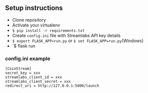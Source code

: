 ## Setup instructions

* Clone repository
* Activate your virtualenv
* `$ pip install -r requirements.txt`
* Create `config.ini` file with Streamlabs API key details
* `$ export FLASK_APP=run.py` or `$ set FLASK_APP=run.py`(Windows)
* `$ flask run

### config.ini example

```
[CoinStream]
secret_key = xxx
streamlabs_client_id = xxx
streamlabs_client_secret = xxx
redirect_uri = http://127.0.0.1:5000/launch
```